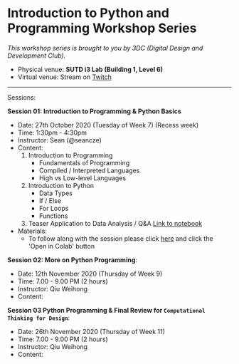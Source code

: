 # Introduction to Python and Programming Workshop Series

*This workshop series is brought to you by 3DC (Digital Design and Development Club).*

- Physical venue: **SUTD i3 Lab (Building 1, Level 6)**
- Virtual venue: Stream on [Twitch](https://www.twitch.tv/3dcdsc)

---
Sessions:

**Session 01: Introduction to Programming & Python Basics**

- Date: 27th October 2020 (Tuesday of Week 7) (Recess week)
- Time: 1:30pm - 4:30pm
- Instructor: Sean (@seancze)
- Content: 
    1. Introduction to Programming
        - Fundamentals of Programming
        - Compiled / Interpreted Languages
        - High vs Low-level Languages
    2. Introduction to Python
        - Data Types
        - If / Else
        - For Loops
        - Functions
    3. Teaser Application to Data Analysis / Q&A [Link to notebook](https://gist.github.com/seancze/f08b86d3101b87e1ffd90cf0826969b3)
- Materials:
    - To follow along with the session please click [here](https://gist.github.com/seancze/f91ab7be4a1e436e2b174b65eec8ae9f) and click the 'Open in Colab' button

**Session 02: More on Python Programming**: 

- Date: 12th November 2020 (Thursday of Week 9)
- Time: 7.00 - 9.00 PM (2 hours)
- Instructor: Qiu Weihong
- Content: 

**Session 03 Python Programming & Final Review for `Computational Thinking for Design`**: 

- Date: 26th November 2020 (Thursday of Week 11)
- Time: 7.00 - 9.00 PM (2 hours)
- Instructor: Qiu Weihong
- Content: 

